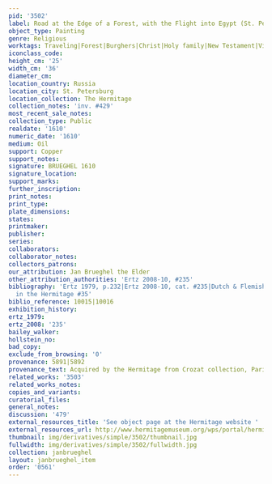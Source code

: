 ```yaml
---
pid: '3502'
label: Road at the Edge of a Forest, with the Flight into Egypt (St. Petersburg)
object_type: Painting
genre: Religious
worktags: Traveling|Forest|Burghers|Christ|Holy family|New Testament|Virgin Mary|Road
iconclass_code:
height_cm: '25'
width_cm: '36'
diameter_cm:
location_country: Russia
location_city: St. Petersburg
location_collection: The Hermitage
collection_notes: 'inv. #429'
most_recent_sale_notes:
collection_type: Public
realdate: '1610'
numeric_date: '1610'
medium: Oil
support: Copper
support_notes:
signature: BRUEGHEL 1610
signature_location:
support_marks:
further_inscription:
print_notes:
print_type:
plate_dimensions:
states:
printmaker:
publisher:
series:
collaborators:
collaborator_notes:
collectors_patrons:
our_attribution: Jan Brueghel the Elder
other_attribution_authorities: 'Ertz 2008-10, #235'
bibliography: 'Ertz 1979, p.232|Ertz 2008-10, cat. #235|Dutch & Flemish Paintings
  in the Hermitage #35'
biblio_reference: 10015|10016
exhibition_history:
ertz_1979:
ertz_2008: '235'
bailey_walker:
hollstein_no:
bad_copy:
exclude_from_browsing: '0'
provenance: 5891|5892
provenance_text: Acquired by the Hermitage from Crozat collection, Paris, 1772
related_works: '3503'
related_works_notes:
copies_and_variants:
curatorial_files:
general_notes:
discussion: '479'
external_resources_title: 'See object page at the Hermitage website '
external_resources_url: http://www.hermitagemuseum.org/wps/portal/hermitage/digital-collection/01.+Paintings/48125/
thumbnail: img/derivatives/simple/3502/thumbnail.jpg
fullwidth: img/derivatives/simple/3502/fullwidth.jpg
collection: janbrueghel
layout: janbrueghel_item
order: '0561'
---
```

